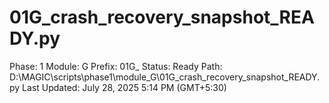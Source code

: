 # 01G_crash_recovery_snapshot_READY.py

Phase: 1
Module: G
Prefix: 01G_
Status: Ready
Path: D:\MAGIC\scripts\phase1\module_G\01G_crash_recovery_snapshot_READY.py
Last Updated: July 28, 2025 5:14 PM (GMT+5:30)
